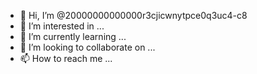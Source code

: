 - 👋 Hi, I’m @20000000000000r3cjicwnytpce0q3uc4-c8
- 👀 I’m interested in ...
- 🌱 I’m currently learning ...
- 💞️ I’m looking to collaborate on ...
- 📫 How to reach me ...

<!---
20000000000000r3cjicwnytpce0q3uc4-c8/20000000000000r3cjicwnytpce0q3uc4-c8 is a ✨ special ✨ repository because its `README.md` (this file) appears on your GitHub profile.
You can click the Preview link to take a look at your changes.
--->
